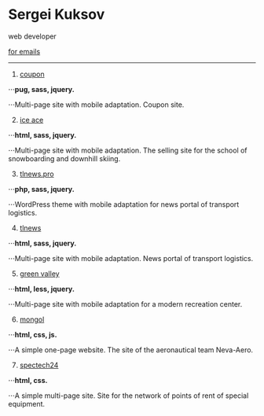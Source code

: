# Sergei Kuksov

web developer

[for emails](mailto:sgkuksov1989@gmail.com)

-----------------
1. [coupon](https://sgkuksov.github.io/coupon/)
 
⋅⋅⋅**pug, sass, jquery.**
 
⋅⋅⋅Multi-page site with mobile adaptation. Coupon site.
 

2. [ice ace](https://sgkuksov.github.io/ice/)
 
⋅⋅⋅**html, sass, jquery.**
 
⋅⋅⋅Multi-page site with mobile adaptation. The selling site for the school of snowboarding and downhill skiing.


3. [tlnews.pro](https://tlnews.pro/)
 
⋅⋅⋅**php, sass, jquery.**
 
⋅⋅⋅WordPress theme with mobile adaptation for news portal of transport logistics.


4. [tlnews](https://sgkuksov.github.io/tlnews/)
 
⋅⋅⋅**html, sass, jquery.**
 
⋅⋅⋅Multi-page site with mobile adaptation. News portal of transport logistics.


5. [green valley](https://sgkuksov.github.io/green_valley)
 
⋅⋅⋅**html, less, jquery.**
 
⋅⋅⋅Multi-page site with mobile adaptation for a modern recreation center.


6. [mongol](https://sgkuksov.github.io/mongol/)
 
⋅⋅⋅**html, css, js.**
 
⋅⋅⋅A simple one-page website. The site of the aeronautical team Neva-Aero.


7. [spectech24](https://sgkuksov.github.io/spectech24/)
 
⋅⋅⋅**html, css.**
 
⋅⋅⋅А simple multi-page site. Site for the network of points of rent of special equipment.
